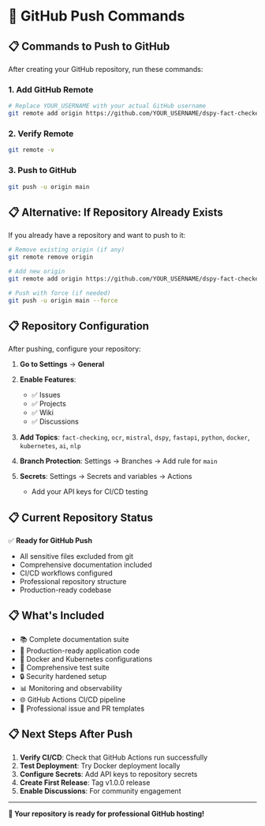 # 🚀 **GitHub Push Commands**

## **📋 Commands to Push to GitHub**

After creating your GitHub repository, run these commands:

### **1. Add GitHub Remote**
```bash
# Replace YOUR_USERNAME with your actual GitHub username
git remote add origin https://github.com/YOUR_USERNAME/dspy-fact-checker-api.git
```

### **2. Verify Remote**
```bash
git remote -v
```

### **3. Push to GitHub**
```bash
git push -u origin main
```

## **📋 Alternative: If Repository Already Exists**

If you already have a repository and want to push to it:

```bash
# Remove existing origin (if any)
git remote remove origin

# Add new origin
git remote add origin https://github.com/YOUR_USERNAME/dspy-fact-checker-api.git

# Push with force (if needed)
git push -u origin main --force
```

## **📋 Repository Configuration**

After pushing, configure your repository:

1. **Go to Settings** → **General**
2. **Enable Features**:
   - ✅ Issues
   - ✅ Projects  
   - ✅ Wiki
   - ✅ Discussions

3. **Add Topics**: `fact-checking`, `ocr`, `mistral`, `dspy`, `fastapi`, `python`, `docker`, `kubernetes`, `ai`, `nlp`

4. **Branch Protection**: Settings → Branches → Add rule for `main`

5. **Secrets**: Settings → Secrets and variables → Actions
   - Add your API keys for CI/CD testing

## **📋 Current Repository Status**

✅ **Ready for GitHub Push**
- All sensitive files excluded from git
- Comprehensive documentation included
- CI/CD workflows configured
- Professional repository structure
- Production-ready codebase

## **📋 What's Included**

- 📚 Complete documentation suite
- 🚀 Production-ready application code
- 🔧 Docker and Kubernetes configurations
- 🧪 Comprehensive test suite
- 🔒 Security hardened setup
- 📊 Monitoring and observability
- 🌐 GitHub Actions CI/CD pipeline
- 📝 Professional issue and PR templates

## **📋 Next Steps After Push**

1. **Verify CI/CD**: Check that GitHub Actions run successfully
2. **Test Deployment**: Try Docker deployment locally
3. **Configure Secrets**: Add API keys to repository secrets
4. **Create First Release**: Tag v1.0.0 release
5. **Enable Discussions**: For community engagement

---

**🎯 Your repository is ready for professional GitHub hosting!**
